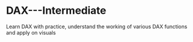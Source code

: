 # DAX---Intermediate
Learn DAX with practice, understand the working of various DAX functions and apply on visuals

